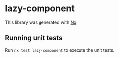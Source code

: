 # lazy-component

This library was generated with [Nx](https://nx.dev).

## Running unit tests

Run `nx test lazy-component` to execute the unit tests.
